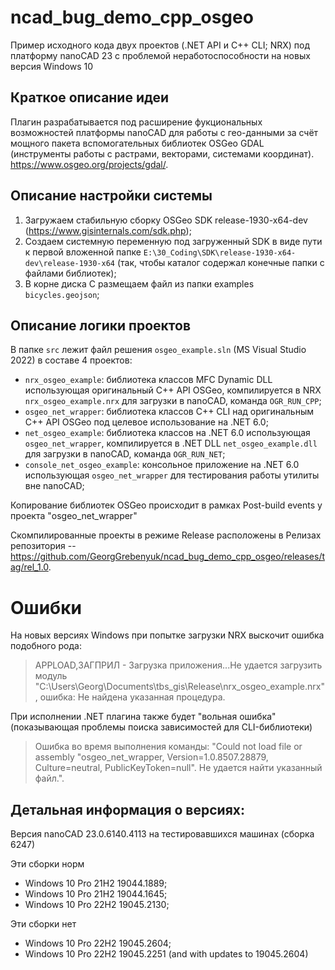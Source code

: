 # ncad_bug_demo_cpp_osgeo
Пример исходного кода двух проектов (.NET API и C++ CLI; NRX) под платформу nanoCAD 23 с проблемой неработоспособности на новых версия Windows 10

## Краткое описание идеи

Плагин разрабатывается под расширение фукциональных возможностей платформы nanoCAD для работы с гео-данными за счёт мощного пакета вспомогательных библиотек OSGeo GDAL (инструменты работы с растрами, векторами, системами координат). https://www.osgeo.org/projects/gdal/.

## Описание настройки системы

1. Загружаем стабильную сборку OSGeo SDK release-1930-x64-dev (https://www.gisinternals.com/sdk.php);
2. Создаем системную переменную под загруженный SDK в виде пути к первой вложенной папке `E:\30_Coding\SDK\release-1930-x64-dev\release-1930-x64` (так, чтобы каталог содержал конечные папки с файлами библиотек);
3. В корне диска С размещаем файл из папки examples `bicycles.geojson`;

## Описание логики проектов

В папке `src` лежит файл решения `osgeo_example.sln` (MS Visual Studio 2022) в составе 4 проектов:

- `nrx_osgeo_example`: библиотека классов MFC Dynamic DLL использующая оригинальный C++ API OSGeo, компилируется в NRX `nrx_osgeo_example.nrx` для загрузки в nanoCAD, команда `OGR_RUN_CPP`;
- `osgeo_net_wrapper`: библиотека классов C++ CLI над оригинальным C++ API OSGeo под целевое использование на .NET 6.0;
- `net_osgeo_example`: библиотека классов на .NET 6.0 использующая `osgeo_net_wrapper`, компилируется в .NET DLL `net_osgeo_example.dll` для загрузки в nanoCAD, команда `OGR_RUN_NET`;
- `console_net_osgeo_example`: консольное приложение на .NET 6.0 использующая `osgeo_net_wrapper` для тестирования работы утилиты вне nanoCAD;

Копирование библиотек OSGeo происходит в рамках Post-build events у проекта "osgeo_net_wrapper"

Скомпилированные проекты в режиме Release расположены в Релизах репозитория -- https://github.com/GeorgGrebenyuk/ncad_bug_demo_cpp_osgeo/releases/tag/rel_1.0.

# Ошибки

На новых версиях Windows при попытке загрузки NRX выскочит ошибка подобного рода:

> APPLOAD,ЗАГПРИЛ - Загрузка приложения...Не удается загрузить модуль "C:\Users\Georg\Documents\tbs_gis\Release\nrx_osgeo_example.nrx", ошибка: Не найдена указанная процедура.

При исполнении .NET плагина также будет "вольная ошибка" (показывающая проблемы поиска зависимостей для CLI-библиотеки)

> Ошибка во время выполнения команды: "Could not load file or assembly "osgeo_net_wrapper, Version=1.0.8507.28879, Culture=neutral, PublicKeyToken=null". Не удается найти указанный файл.".

## Детальная информация о версиях:

Версия nanoCAD 23.0.6140.4113 на тестировавшихся машинах (сборка 6247)

Эти сборки норм

- Windows 10 Pro 21H2 19044.1889;
- Windows 10 Pro 21H2 19044.1645;
- Windows 10 Pro 22H2 19045.2130;

Эти сборки нет

- Windows 10 Pro 22H2 19045.2604;
- Windows 10 Pro 22H2 19045.2251 (and with updates to 19045.2604)
